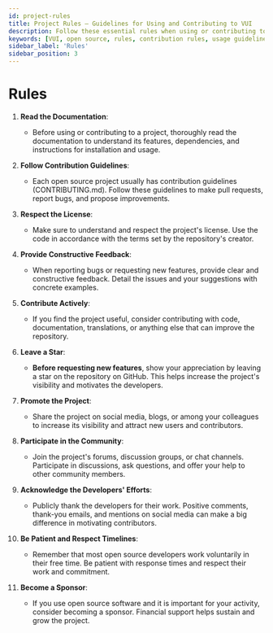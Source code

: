 ```yaml
---
id: project-rules
title: Project Rules – Guidelines for Using and Contributing to VUI
description: Follow these essential rules when using or contributing to the VUI project. Learn the importance of reading the documentation, respecting contribution standards, and collaborating effectively.
keywords: [VUI, open source, rules, contribution rules, usage guidelines, documentation, community standards, contributor best practices]
sidebar_label: 'Rules'
sidebar_position: 3
---
```


# Rules

1. **Read the Documentation**:
   - Before using or contributing to a project, thoroughly read the documentation to understand its features, dependencies, and instructions for installation and usage.

2. **Follow Contribution Guidelines**:
   - Each open source project usually has contribution guidelines (CONTRIBUTING.md). Follow these guidelines to make pull requests, report bugs, and propose improvements.

3. **Respect the License**:
   - Make sure to understand and respect the project's license. Use the code in accordance with the terms set by the repository's creator.

4. **Provide Constructive Feedback**:
   - When reporting bugs or requesting new features, provide clear and constructive feedback. Detail the issues and your suggestions with concrete examples.

5. **Contribute Actively**:
   - If you find the project useful, consider contributing with code, documentation, translations, or anything else that can improve the repository.

6. **Leave a Star**:
   - **Before requesting new features**, show your appreciation by leaving a star on the repository on GitHub. This helps increase the project's visibility and motivates the developers.

7. **Promote the Project**:
   - Share the project on social media, blogs, or among your colleagues to increase its visibility and attract new users and contributors.

8. **Participate in the Community**:
   - Join the project's forums, discussion groups, or chat channels. Participate in discussions, ask questions, and offer your help to other community members.

9. **Acknowledge the Developers' Efforts**:
   - Publicly thank the developers for their work. Positive comments, thank-you emails, and mentions on social media can make a big difference in motivating contributors.

10. **Be Patient and Respect Timelines**:
    - Remember that most open source developers work voluntarily in their free time. Be patient with response times and respect their work and commitment.

11. **Become a Sponsor**:
    - If you use open source software and it is important for your activity, consider becoming a sponsor. Financial support helps sustain and grow the project.
